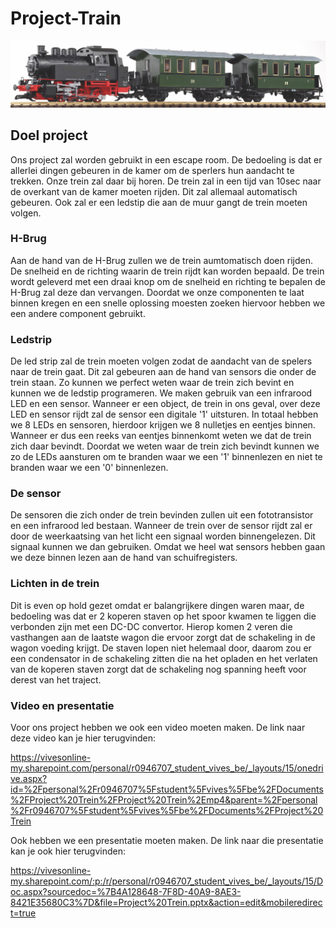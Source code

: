 # Project-Train 
![Trein](img/fototrein.jpg)
## Doel project
Ons project zal worden gebruikt in een escape room. 
De bedoeling is dat er allerlei dingen gebeuren in de kamer om de sperlers
hun aandacht te trekken. Onze trein zal daar bij horen.
De trein zal in een tijd van 10sec naar de overkant van de kamer 
moeten rijden. Dit zal allemaal automatisch gebeuren. 
Ook zal er een ledstip die aan de muur gangt de trein moeten volgen.

### H-Brug
Aan de hand van de H-Brug zullen we de trein aumtomatisch doen rijden. De snelheid
en de richting waarin de trein rijdt kan worden bepaald. De trein wordt geleverd met 
een draai knop om de snelheid en richting te bepalen de H-Brug zal deze dan vervangen.
Doordat we onze componenten te laat binnen kregen en een snelle oplossing moesten zoeken hiervoor
hebben we een andere component gebruikt. 

### Ledstrip
De led strip zal de trein moeten volgen zodat de aandacht
van de spelers naar de trein gaat. Dit zal gebeuren aan de hand van 
sensors die onder de trein staan. Zo kunnen we perfect weten waar de trein zich
bevint en kunnen we de ledstip programeren. We maken gebruik van een infrarood LED en een sensor. Wanneer er een object, de trein in ons geval, over deze LED en sensor rijdt zal de sensor een digitale '1' uitsturen.
In totaal hebben we 8 LEDs en sensoren, hierdoor krijgen we 8 nulletjes en eentjes binnen. Wanneer er dus een reeks van eentjes binnenkomt weten we dat de trein zich daar bevindt. Doordat we weten waar de trein zich bevindt 
kunnen we zo de LEDs aansturen om te branden waar we een '1' binnenlezen en niet te branden waar we een '0' binnenlezen.

### De sensor 
De sensoren die zich onder de trein bevinden zullen uit een fototransistor en
een infrarood led bestaan. Wanneer de trein over de sensor rijdt zal
er door de weerkaatsing van het licht een signaal worden binnengelezen. Dit signaal
kunnen we dan gebruiken. Omdat we heel wat sensors hebben gaan we deze binnen 
lezen aan de hand van schuifregisters.


### Lichten in de trein
Dit is even op hold gezet omdat er balangrijkere dingen waren maar, de bedoeling was dat
er 2 koperen staven op het spoor kwamen te liggen die verbonden zijn met een DC-DC convertor.
Hierop komen 2 veren die vasthangen aan de laatste wagon die ervoor zorgt dat de schakeling in de 
wagon voeding krijgt. De staven lopen niet helemaal door, daarom zou er een condensator in de schakeling 
zitten die na het opladen en het verlaten van de koperen staven zorgt dat de schakeling nog spanning heeft voor derest van het traject.

### Video en presentatie
Voor ons project hebben we ook een video moeten maken. De link naar deze video kan je hier terugvinden:

https://vivesonline-my.sharepoint.com/personal/r0946707_student_vives_be/_layouts/15/onedrive.aspx?id=%2Fpersonal%2Fr0946707%5Fstudent%5Fvives%5Fbe%2FDocuments%2FProject%20Trein%2FProject%20Trein%2Emp4&parent=%2Fpersonal%2Fr0946707%5Fstudent%5Fvives%5Fbe%2FDocuments%2FProject%20Trein

Ook hebben we een presentatie moeten maken. De link naar die presentatie kan je ook hier terugvinden:

https://vivesonline-my.sharepoint.com/:p:/r/personal/r0946707_student_vives_be/_layouts/15/Doc.aspx?sourcedoc=%7B4A128648-7F8D-40A9-8AE3-8421E35680C3%7D&file=Project%20Trein.pptx&action=edit&mobileredirect=true

